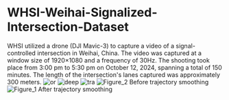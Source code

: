 # WHSI-Weihai-Signalized-Intersection-Dataset
WHSI utilized a drone (DJI Mavic-3) to capture a video of a signal-controlled intersection in Weihai, China. The video was captured at a window size of 1920×1080 and a frequency of 30Hz. The shooting took place from 3:00 pm to 5:30 pm on October 12, 2024, spanning a total of 150 minutes. The length of the intersection's lanes captured was approximately 300 meters.
![or](https://github.com/user-attachments/assets/362031dd-d765-448c-ae29-b57179549eab)
![deep](https://github.com/user-attachments/assets/db3c8e2b-f2c2-45c9-920a-e7e739e26ee2)
![tra](https://github.com/user-attachments/assets/240d62d9-3846-4e54-a189-0784b18f7801)
![Figure_2](https://github.com/user-attachments/assets/88b4efa0-6f5d-4849-af0c-6c66860feb40)
                             Before trajectory smoothing
![Figure_1](https://github.com/user-attachments/assets/08c812f7-6945-404d-9cc6-8147644d705c)
                             After trajectory smoothing
